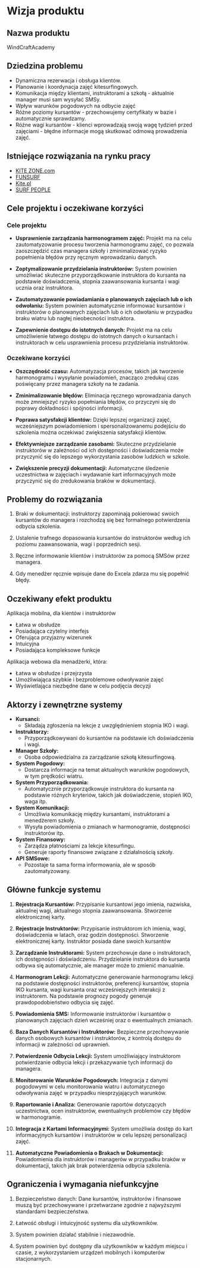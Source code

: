 # Wizja produktu

## Nazwa produktu

WindCraftAcademy

## Dziedzina problemu

* Dynamiczna rezerwacja i obsługa klientów.
* Planowanie i koordynacja zajęć kitesurfingowych.
* Komunikacja między klientami, instruktorami a szkołą - aktualnie manager musi sam wysyłać SMSy.
* Wpływ warunków pogodowych na odbycie zajęć
* Różne poziomy kursantów - przechowujemy certyfikaty w bazie i automatycznie sprawdzamy.
* Różne wagi kursantów - klienci wprowadzają swoją wagę tydzień przed zajęciami - błędne informacje mogą skutkować odmową prowadzenia zajęć.

## Istniejące rozwiązania na rynku pracy

* [KITE ZONE.com](https://www.kitezone.com/)
* [FUNSURF](https://kitesurfing.pl/)
* [Kite.pl](https://kite.pl/)
* [SURF PEOPLE](https://surfpeople.pl/)

## Cele projektu i oczekiwane korzyści

### Cele projektu

* **Usprawnienie zarządzania harmonogramem zajęć:**
Projekt ma na celu zautomatyzowanie procesu tworzenia harmonogramu zajęć, co pozwala zaoszczędzić czas managera szkoły i zminimalizować ryzyko popełnienia błędów przy ręcznym wprowadzaniu danych.

* **Zoptymalizowanie przydzielania instruktorów:**
System powinien umożliwiać skuteczne przyporządkowanie instruktora do kursanta na podstawie doświadczenia, stopnia zaawansowania kursanta i wagi ucznia oraz instruktora.

* **Zautomatyzowanie powiadamiania o planowanych zajęciach lub o ich odwołaniu:**
System powinien automatycznie informować kursantów i instruktorów o planowanych zajęciach lub o ich odwołaniu w przypadku braku wiatru lub nagłej nieobecności instruktora.

* **Zapewnienie dostępu do istotnych danych:**
Projekt ma na celu umożliwienie łatwego dostępu do istotnych danych o kursantach i instruktorach w celu usprawnienia procesu przydzielania instruktorów.

### Oczekiwane korzyści

* **Oszczędność czasu:**
Automatyzacja procesów, takich jak tworzenie harmonogramu i wysyłanie powiadomień, znacząco zredukuj czas poświęcany przez managera szkoły na te zadania.


* **Zminimalizowanie błędów:**
Eliminacja ręcznego wprowadzania danych może zmniejszyć ryzyko popełniania błędów, co przyczyni się do poprawy dokładności i spójności informacji.

* **Poprawa satysfakcji klientów:**
Dzięki lepszej organizacji zajęć, wcześniejszym powiadomieniom i spersonalizowanemu podejściu do szkolenia można oczekiwać zwiększenia satysfakcji klientów.

* **Efektywniejsze zarządzanie zasobami:**
Skuteczne przydzielanie instruktorów w zależności od ich dostępności i doświadczenia może przyczynić się do lepszego wykorzystania zasobów ludzkich w szkole.

* **Zwiększenie precyzji dokumentacji:**
Automatyczne śledzenie uczestnictwa w zajęciach i wydawanie kart informacyjnych może przyczynić się do zredukowania braków w dokumentacji.

## Problemy do rozwiązania

1. Braki w dokumentacji: instruktorzy zapominają pokierować swoich kursantów do managera i rozchodzą się bez formalnego potwierdzenia odbycia szkolenia.

2. Ustalenie trafnego dopasowania kursantów do instruktorów według ich poziomu zaawansowania, wagi i poprzednich sesji.

3. Ręczne informowanie klientów i instruktorów za pomocą SMSów przez managera.

4. Gdy menedżer ręcznie wpisuje dane do Excela zdarza mu się popełnić błędy.

## Oczekiwany efekt produktu

Aplikacja mobilna, dla kientów i instruktorów
* Łatwa w obsłudze
* Posiadająca czytelny interfejs
* Oferująca przyjazny wizerunek
* Intuicyjna
* Posiadająca kompleksowe funkcje

Aplikacja webowa dla menadżerki, która:
* Łatwa w obsłudze i przejrzysta
* Umożliwiająca szybkie i bezproblemowe odwoływanie zajęć
* Wyświetlająca niezbędne dane w celu podjęcia decyzji

## Aktorzy i zewnętrzne systemy

* **Kursanci:**
  * Składają zgłoszenia na lekcje z uwzględnieniem stopnia IKO i wagi.
* **Instruktorzy:**
  * Przyporządkowywani do kursantów na podstawie ich doświadczenia i wagi.
* **Manager Szkoły:**
  * Osoba odpowiedzialna za zarządzanie szkołą kitesurfingową.
* **System Pogodowy:**
  * Dostarcza informacje na temat aktualnych warunków pogodowych, w tym prędkości wiatru.
* **System Przyporządkowania:**
  * Automatycznie przyporządkowuje instruktora do kursanta na podstawie różnych kryteriów, takich jak doświadczenie, stopień IKO, waga itp.
* **System Komunikacji:**
  * Umożliwia komunikację między kursantami, instruktorami a menedżerem szkoły.
  * Wysyła powiadomienia o zmianach w harmonogramie, dostępności instruktorów itp.
* **System Finansowy:**
  * Zarządza płatnościami za lekcje kitesurfingu.
  * Generuje raporty finansowe związane z działalnością szkoły.
* **API SMSowe:**
  * Pozostaje ta sama forma informowania, ale w sposób zautomatyzowany.

## Główne funkcje systemu

1. **Rejestracja Kursantów:** Przypisanie kursantowi jego imienia, nazwiska, aktualnej wagi, aktualnego stopnia zaawansowania. Stworzenie elektronicznej karty.

2. **Rejestracje Instruktorów:** Przypisanie instruktorom ich imienia, wagi, doświadczenia w latach, oraz godzin dostępności. Stworzenie elektronicznej karty. Instruktor posiada dane swoich kursantów

3. **Zarządzanie Instruktorami:** System przechowuje dane o instruktorach, ich dostępności i doświadczeniu. Przydzielanie instruktora do kursanta odbywa się automatycznie, ale manager może to zmienić manualnie.

4. **Harmonogram Lekcji:** Automatyczne generowanie harmonogramu lekcji na podstawie dostępności instruktorów, preferencji kursantów, stopnia IKO kursanta, wagi kursanta oraz wcześniejszych interakcji z instruktorem. Na podstawie prognozy pogody generuje prawdopodobieństwo odbycia się zajęć.

5. **Powiadomienia SMS:** Informowanie instruktorów i kursantów o planowanych zajęciach dzień wcześniej oraz o ewentualnych zmianach.

6. **Baza Danych Kursantów i Instruktorów:** Bezpieczne przechowywanie danych osobowych kursantów i instruktorów, z kontrolą dostępu do informacji w zależności od uprawnień.

7. **Potwierdzenie Odbycia Lekcji:** System umożliwiający instruktorom potwierdzanie odbycia lekcji i przekazywanie tych informacji do managera.

8. **Monitorowanie Warunków Pogodowych:** Integracja z danymi pogodowymi w celu monitorowania wiatru i automatycznego odwoływania zajęć w przypadku niesprzyjających warunków.

9. **Raportowanie i Analiza:** Generowanie raportów dotyczących uczestnictwa, ocen instruktorów, ewentualnych problemów czy błędów w harmonogramie.

10. **Integracja z Kartami Informacyjnymi:** System umożliwia dostęp do kart informacyjnych kursantów i instruktorów w celu lepszej personalizacji zajęć.

11. **Automatyczne Powiadomienia o Brakach w Dokumentacji:** Powiadomienia dla instruktorów i managerów w przypadku braków w dokumentacji, takich jak brak potwierdzenia odbycia szkolenia.

## Ograniczenia i wymagania niefunkcyjne

1. Bezpieczeństwo danych: 
Dane kursantów, instruktorów i finansowe muszą być przechowywane i przetwarzane zgodnie z najwyższymi standardami bezpieczeństwa.

2. Łatwość obsługi i intuicyjność systemu dla użytkowników.

3. System powinien działać stabilnie i niezawodnie.

4. System powinien być dostępny dla użytkowników w każdym miejscu i czasie, z wykorzystaniem urządzeń mobilnych i komputerów stacjonarnych.
